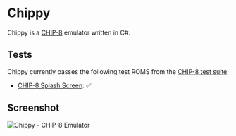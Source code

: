 # Chippy

Chippy is a [CHIP-8](https://en.wikipedia.org/wiki/CHIP-8) emulator written in C#.

## Tests

Chippy currently passes the following test ROMS from the [CHIP-8 test suite](https://github.com/Timendus/chip8-test-suite?tab=readme-ov-file):

- [CHIP-8 Splash Screen](https://github.com/Timendus/chip8-test-suite?tab=readme-ov-file#chip-8-splash-screen): ✅

## Screenshot

![Chippy - CHIP-8 Emulator](https://github.com/user-attachments/assets/c5f05c6b-b2a4-49a0-bdbe-9f531f4ce273)